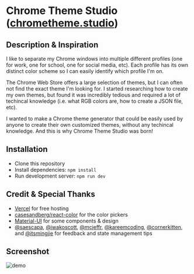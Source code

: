 # Chrome Theme Studio ([chrometheme.studio](https://chrometheme.studio))
## Description & Inspiration
I like to separate my Chrome windows into multiple different profiles (one for work, one for school, one for social media, etc). Each profile has its own distinct color scheme so I can easily identify which profile I'm on.

The Chrome Web Store offers a large selection of themes, but I can often not find the exact theme I'm looking for. I started researching how to create my own themes, but found it was incredibly tedious and required a lot of techincal knowledge (i.e. what RGB colors are, how to create a JSON file, etc).

I wanted to make a Chrome theme generator that could be easily used by anyone to create their own customized themes, without any techincal knowledge. And this is why Chrome Theme Studio was born!

## Installation
- Clone this repository
- Install dependencies: `npm install`
- Run development server: `npm run dev`

## Credit & Special Thanks
- [Vercel](https://vercel.com/) for free hosting
- [casesandberg/react-color](https://github.com/casesandberg/react-color) for the color pickers
- [Material-UI](https://material-ui.com/) for some components & design
- [@saescapa](https://github.com/saescapa), [@iwakoscott](https://github.com/iwakoscott), [@mcjeffr](https://github.com/McJeffr), [@kareemcoding](https://github.com/kareemcoding), [@cornerkitten](https://github.com/cornerkitten), and [@itsmingjie](https://github.com/itsmingjie) for feedback and state management tips

## Screenshot
![demo](https://i.imgur.com/YVK8JDQ.png)
